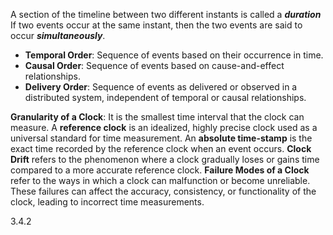 A section of the timeline between two different instants is called a ***duration***
If two events occur at the same instant, then the two events are said to occur ***simultaneously***.

- **Temporal Order**: Sequence of events based on their occurrence in time.
- **Causal Order**: Sequence of events based on cause-and-effect relationships.
- **Delivery Order**: Sequence of events as delivered or observed in a distributed system, independent of temporal or causal relationships.

**Granularity of a Clock**: It is the smallest time interval that the clock can measure.
A **reference clock** is an idealized, highly precise clock used as a universal standard for time measurement.
An **absolute time-stamp** is the exact time recorded by the reference clock when an event occurs.
**Clock Drift** refers to the phenomenon where a clock gradually loses or gains time compared to a more accurate reference clock.
**Failure Modes of a Clock** refer to the ways in which a clock can malfunction or become unreliable. These failures can affect the accuracy, consistency, or functionality of the clock, leading to incorrect time measurements.


3.4.2